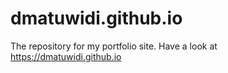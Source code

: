 # dmatuwidi.github.io
The repository for my portfolio site. Have a look at https://dmatuwidi.github.io
